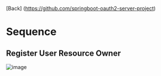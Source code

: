 [Back] (https://github.com/springboot-oauth2-server-project)

# Sequence 
## Register User Resource Owner

![image](https://github.com/springboot-oauth2-server-project/.github/assets/11941308/6108da58-60b2-44fb-b807-517244e45000)
